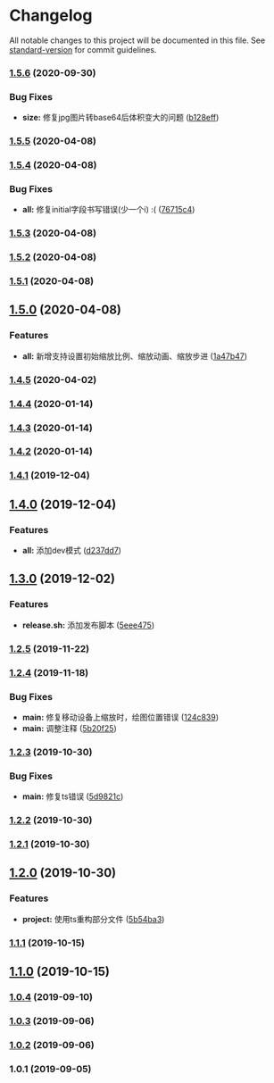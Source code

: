 # Changelog

All notable changes to this project will be documented in this file. See [standard-version](https://github.com/conventional-changelog/standard-version) for commit guidelines.

### [1.5.6](https://github.com/BryanAdamss/drawing-board/compare/v1.5.5...v1.5.6) (2020-09-30)


### Bug Fixes

* **size:** 修复jpg图片转base64后体积变大的问题 ([b128eff](https://github.com/BryanAdamss/drawing-board/commit/b128eff))

### [1.5.5](https://github.com/BryanAdamss/drawing-board/compare/v1.5.4...v1.5.5) (2020-04-08)

### [1.5.4](https://github.com/BryanAdamss/drawing-board/compare/v1.5.3...v1.5.4) (2020-04-08)


### Bug Fixes

* **all:** 修复initial字段书写错误(少一个i) :( ([76715c4](https://github.com/BryanAdamss/drawing-board/commit/76715c4))

### [1.5.3](https://github.com/BryanAdamss/drawing-board/compare/v1.5.2...v1.5.3) (2020-04-08)

### [1.5.2](https://github.com/BryanAdamss/drawing-board/compare/v1.5.1...v1.5.2) (2020-04-08)

### [1.5.1](https://github.com/BryanAdamss/drawing-board/compare/v1.5.0...v1.5.1) (2020-04-08)

## [1.5.0](https://github.com/BryanAdamss/drawing-board/compare/v1.4.5...v1.5.0) (2020-04-08)


### Features

* **all:** 新增支持设置初始缩放比例、缩放动画、缩放步进 ([1a47b47](https://github.com/BryanAdamss/drawing-board/commit/1a47b47))

### [1.4.5](https://github.com/BryanAdamss/drawing-board/compare/v1.4.4...v1.4.5) (2020-04-02)

### [1.4.4](https://github.com/BryanAdamss/drawing-board/compare/v1.4.3...v1.4.4) (2020-01-14)

### [1.4.3](https://github.com/BryanAdamss/drawing-board/compare/v1.4.2...v1.4.3) (2020-01-14)

### [1.4.2](https://github.com/BryanAdamss/drawing-board/compare/v1.4.1...v1.4.2) (2020-01-14)

### [1.4.1](https://github.com/BryanAdamss/drawing-board/compare/v1.4.0...v1.4.1) (2019-12-04)

## [1.4.0](https://github.com/BryanAdamss/drawing-board/compare/v1.3.0...v1.4.0) (2019-12-04)


### Features

* **all:** 添加dev模式 ([d237dd7](https://github.com/BryanAdamss/drawing-board/commit/d237dd7))

## [1.3.0](https://github.com/BryanAdamss/drawing-board/compare/v1.2.5...v1.3.0) (2019-12-02)


### Features

* **release.sh:** 添加发布脚本 ([5eee475](https://github.com/BryanAdamss/drawing-board/commit/5eee475))

### [1.2.5](https://github.com/BryanAdamss/drawing-board/compare/v1.2.4...v1.2.5) (2019-11-22)

### [1.2.4](https://github.com/BryanAdamss/drawing-board/compare/v1.2.3...v1.2.4) (2019-11-18)


### Bug Fixes

* **main:** 修复移动设备上缩放时，绘图位置错误 ([124c839](https://github.com/BryanAdamss/drawing-board/commit/124c839))
* **main:** 调整注释 ([5b20f25](https://github.com/BryanAdamss/drawing-board/commit/5b20f25))

### [1.2.3](https://github.com/BryanAdamss/drawing-board/compare/v1.2.2...v1.2.3) (2019-10-30)


### Bug Fixes

* **main:** 修复ts错误 ([5d9821c](https://github.com/BryanAdamss/drawing-board/commit/5d9821c))

### [1.2.2](https://github.com/BryanAdamss/drawing-board/compare/v1.2.1...v1.2.2) (2019-10-30)

### [1.2.1](https://github.com/BryanAdamss/drawing-board/compare/v1.2.0...v1.2.1) (2019-10-30)

## [1.2.0](https://github.com/BryanAdamss/drawing-board/compare/v1.1.1...v1.2.0) (2019-10-30)


### Features

* **project:** 使用ts重构部分文件 ([5b54ba3](https://github.com/BryanAdamss/drawing-board/commit/5b54ba3))

### [1.1.1](https://github.com/BryanAdamss/drawing-board/compare/v1.1.0...v1.1.1) (2019-10-15)

## [1.1.0](https://github.com/BryanAdamss/drawing-board/compare/v1.0.4...v1.1.0) (2019-10-15)

### [1.0.4](https://github.com/BryanAdamss/drawing-board/compare/v1.0.3...v1.0.4) (2019-09-10)

### [1.0.3](https://github.com/BryanAdamss/drawing-board/compare/v1.0.2...v1.0.3) (2019-09-06)

### [1.0.2](https://github.com/BryanAdamss/drawing-board/compare/v1.0.1...v1.0.2) (2019-09-06)

### 1.0.1 (2019-09-05)
